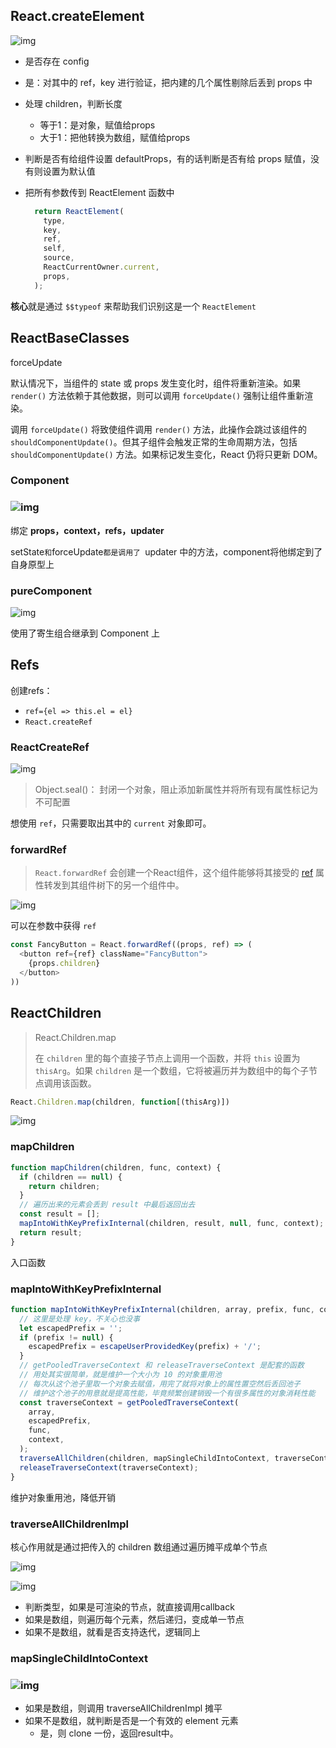## React.createElement

![img](https://user-gold-cdn.xitu.io/2019/4/23/16a48bfd967b7492?imageslim)

- 是否存在 config 
  
- 是：对其中的 ref，key 进行验证，把内建的几个属性剔除后丢到 props 中
  
- 处理 children，判断长度

  - 等于1：是对象，赋值给props
  - 大于1：把他转换为数组，赋值给props

- 判断是否有给组件设置 defaultProps，有的话判断是否有给 props 赋值，没有则设置为默认值

- 把所有参数传到 ReactElement 函数中

  ```JavaScript
    return ReactElement(
      type,
      key,
      ref,
      self,
      source,
      ReactCurrentOwner.current,
      props,
    );
  ```

**核心**就是通过 `$$typeof` 来帮助我们识别这是一个 `ReactElement`



## ReactBaseClasses



forceUpdate

默认情况下，当组件的 state 或 props 发生变化时，组件将重新渲染。如果 `render()` 方法依赖于其他数据，则可以调用 `forceUpdate()` 强制让组件重新渲染。

调用 `forceUpdate()` 将致使组件调用 `render()` 方法，此操作会跳过该组件的 `shouldComponentUpdate()`。但其子组件会触发正常的生命周期方法，包括 `shouldComponentUpdate()` 方法。如果标记发生变化，React 仍将只更新 DOM。



### Component

### ![img](https://user-gold-cdn.xitu.io/2019/4/23/16a48e5f3a4924d9?imageView2/0/w/1280/h/960/format/webp/ignore-error/1)

绑定 **props，context，refs，updater**

setState` 和 `forceUpdate` 都是调用了  `updater 中的方法，component将他绑定到了自身原型上



### pureComponent

![img](https://user-gold-cdn.xitu.io/2019/4/23/16a48f36c7559a1f?imageView2/0/w/1280/h/960/format/webp/ignore-error/1)

使用了寄生组合继承到 Component 上



## Refs

创建refs：

- `ref={el => this.el = el}`
- `React.createRef`



### **ReactCreateRef**

![img](https://user-gold-cdn.xitu.io/2019/4/23/16a4913f5f239abd?imageView2/0/w/1280/h/960/format/webp/ignore-error/1)

>  Object.seal()： 封闭一个对象，阻止添加新属性并将所有现有属性标记为不可配置

想使用 `ref`，只需要取出其中的 `current` 对象即可。



### **forwardRef**

> `React.forwardRef` 会创建一个React组件，这个组件能够将其接受的 [ref](https://zh-hans.reactjs.org/docs/refs-and-the-dom.html) 属性转发到其组件树下的另一个组件中。

![img](https://user-gold-cdn.xitu.io/2019/4/23/16a491bfb86d4cba?imageView2/0/w/1280/h/960/format/webp/ignore-error/1)

可以在参数中获得 `ref`

```javascript
const FancyButton = React.forwardRef((props, ref) => (
  <button ref={ref} className="FancyButton">
    {props.children}
  </button>
))
```



## ReactChildren

> React.Children.map
>
> 在 `children` 里的每个直接子节点上调用一个函数，并将 `this` 设置为 `thisArg`。如果 `children` 是一个数组，它将被遍历并为数组中的每个子节点调用该函数。

```JavaScript
React.Children.map(children, function[(thisArg)])
```



![img](https://user-gold-cdn.xitu.io/2019/4/24/16a4e126963e1941?imageslim)



### mapChildren

```javascript
function mapChildren(children, func, context) {
  if (children == null) {
    return children;
  }
  // 遍历出来的元素会丢到 result 中最后返回出去
  const result = [];
  mapIntoWithKeyPrefixInternal(children, result, null, func, context);
  return result;
}
```

入口函数



### mapIntoWithKeyPrefixInternal

```javascript
function mapIntoWithKeyPrefixInternal(children, array, prefix, func, context) {
  // 这里是处理 key，不关心也没事
  let escapedPrefix = '';
  if (prefix != null) {
    escapedPrefix = escapeUserProvidedKey(prefix) + '/';
  }
  // getPooledTraverseContext 和 releaseTraverseContext 是配套的函数
  // 用处其实很简单，就是维护一个大小为 10 的对象重用池
  // 每次从这个池子里取一个对象去赋值，用完了就将对象上的属性置空然后丢回池子
  // 维护这个池子的用意就是提高性能，毕竟频繁创建销毁一个有很多属性的对象消耗性能
  const traverseContext = getPooledTraverseContext(
    array,
    escapedPrefix,
    func,
    context,
  );
  traverseAllChildren(children, mapSingleChildIntoContext, traverseContext);
  releaseTraverseContext(traverseContext);
}
```

维护对象重用池，降低开销



### traverseAllChildrenImpl

核心作用就是通过把传入的 children 数组通过遍历摊平成单个节点

![img](https://user-gold-cdn.xitu.io/2019/4/23/16a4986867d1ebac?imageView2/0/w/1280/h/960/format/webp/ignore-error/1)

![img](https://user-gold-cdn.xitu.io/2019/4/23/16a498cdbb289d1f?imageView2/0/w/1280/h/960/format/webp/ignore-error/1)

- 判断类型，如果是可渲染的节点，就直接调用callback
- 如果是数组，则遍历每个元素，然后递归，变成单一节点
- 如果不是数组，就看是否支持迭代，逻辑同上



### mapSingleChildIntoContext

### ![img](https://user-gold-cdn.xitu.io/2019/4/23/16a49df3673fa296?imageView2/0/w/1280/h/960/format/webp/ignore-error/1)

- 如果是数组，则调用 traverseAllChildrenImpl 摊平
- 如果不是数组，就判断是否是一个有效的 element 元素
  - 是，则 clone 一份，返回result中。

